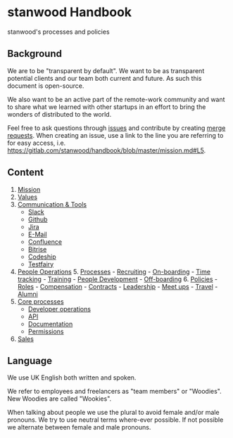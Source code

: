 # stanwood Handbook

stanwood's processes and policies

## Background

We are to be "transparent by default". We want to be as transparent potential clients and our team both current and future. As such this document is open-source.

We also want to be an active part of the remote-work community and want to share what we learned with other startups in an effort to bring the wonders of distributed to the world.

Feel free to ask questions through [issues](https://gitlab.com/stanwood/handbook/issues/new) and contribute by creating [merge requests](https://gitlab.com/stanwood/handbook/merge_requests/new). When creating an issue, use a link to the line you are referring to for easy access, i.e. https://gitlab.com/stanwood/handbook/blob/master/mission.md#L5.

## Content
1. [Mission](mission.md)
2. [Values](values.md)
3. [Communication & Tools](communication_and_tools)
	- [Slack](communication_and_tools/slack.md)
	- [Github](communication_and_tools/github.md)
	- [Jira](communication_and_tools/jira.md)
	- [E-Mail](communication_and_tools/e_mail.md)
	- [Confluence](communication_and_tools/confluence.md)
	- [Bitrise](communication_and_tools/bitrise.md)
	- [Codeship](communication_and_tools/codeship.md)
	- [Testfairy](communication_and_tools/testfairy.md)
4. [People Operations](people_operations)
	5. [Processes](people_operations/processes)
		- [Recruiting](people_operations/processes/recruiting.md)
		- [On-boarding](people_operations/processes/on_boarding.md)
		- [Time tracking](people_operations/processes/time_tracking.md)
		- [Training](people_operations/processes/training.md)
		- [People Development](people_operations/processes/people_development.md)
		- [Off-boarding](people_operations/processes/off_boarding.md)
	6. [Policies](people_operations/policies)
		- [Roles](people_operations/policies/roles.md)
		- [Compensation](people_operations/policies/compensation.md)
		- [Contracts](people_operations/policies/contracts.md)
		- [Leadership](people_operations/policies/leadership.md)
		- [Meet ups](people_operations/policies/meet_ups.md)
		- [Travel](people_operations/policies/travel.md)
		- [Alumni](people_operations/policies/alumni.md)
7. [Core processes](core_processes)
	- [Developer operations](core_processes/developer_operations.md)
	- [API](core_procsses/api.md)
	- [Documentation](core_processes/documentatio.mdn)
	- [Permissions](core_processes/permissions.md)
6. [Sales](sales)

## Language

We use UK English both written and spoken. 

We refer to employees and freelancers as "team members" or "Woodies". New Woodies are called "Wookies".

When talking about people we use the plural to avoid female and/or male pronouns. We try to use neutral terms where-ever possible. If not possible we alternate between female and male pronouns. 
